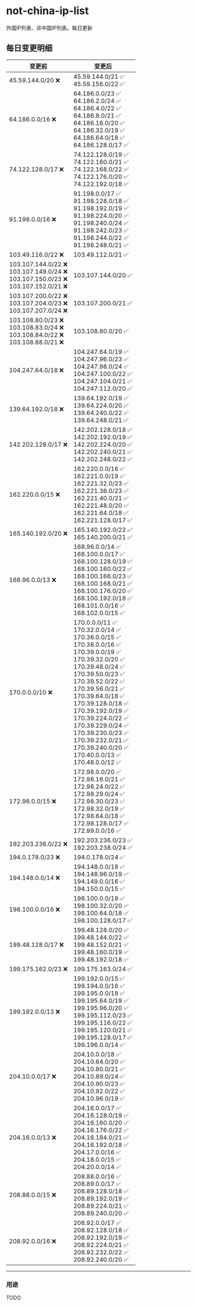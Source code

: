 # not-china-ip-list
外国IP列表、非中国IP列表。每日更新

每日变更明细
--------------------
|  变更前   | 变更后 |
|  ----  | ----  |
|  45.59.144.0/20 :x:  | 45.59.144.0/21 :white_check_mark: <br> 45.59.156.0/22 :white_check_mark: <br>  | 
|  64.186.0.0/16 :x:  | 64.186.0.0/23 :white_check_mark: <br> 64.186.2.0/24 :white_check_mark: <br> 64.186.4.0/22 :white_check_mark: <br> 64.186.8.0/21 :white_check_mark: <br> 64.186.16.0/20 :white_check_mark: <br> 64.186.32.0/19 :white_check_mark: <br> 64.186.64.0/18 :white_check_mark: <br> 64.186.128.0/17 :white_check_mark: <br>  | 
|  74.122.128.0/17 :x:  | 74.122.128.0/19 :white_check_mark: <br> 74.122.160.0/21 :white_check_mark: <br> 74.122.168.0/22 :white_check_mark: <br> 74.122.176.0/20 :white_check_mark: <br> 74.122.192.0/18 :white_check_mark: <br>  | 
|  91.198.0.0/16 :x:  | 91.198.0.0/17 :white_check_mark: <br> 91.198.128.0/18 :white_check_mark: <br> 91.198.192.0/19 :white_check_mark: <br> 91.198.224.0/20 :white_check_mark: <br> 91.198.240.0/24 :white_check_mark: <br> 91.198.242.0/23 :white_check_mark: <br> 91.198.244.0/22 :white_check_mark: <br> 91.198.248.0/21 :white_check_mark: <br>  | 
|  103.49.116.0/22 :x:  | 103.49.112.0/21 :white_check_mark: | 
|  103.107.144.0/22 :x: <br> 103.107.149.0/24 :x: <br> 103.107.150.0/23 :x: <br> 103.107.152.0/21 :x: <br> | 103.107.144.0/20 :white_check_mark: | 
|  103.107.200.0/22 :x: <br> 103.107.204.0/23 :x: <br> 103.107.207.0/24 :x: <br> | 103.107.200.0/21 :white_check_mark: | 
|  103.108.80.0/23 :x: <br> 103.108.83.0/24 :x: <br> 103.108.84.0/22 :x: <br> 103.108.88.0/21 :x: <br> | 103.108.80.0/20 :white_check_mark: | 
|  104.247.64.0/18 :x:  | 104.247.64.0/19 :white_check_mark: <br> 104.247.96.0/23 :white_check_mark: <br> 104.247.98.0/24 :white_check_mark: <br> 104.247.100.0/22 :white_check_mark: <br> 104.247.104.0/21 :white_check_mark: <br> 104.247.112.0/20 :white_check_mark: <br>  | 
|  139.64.192.0/18 :x:  | 139.64.192.0/19 :white_check_mark: <br> 139.64.224.0/20 :white_check_mark: <br> 139.64.240.0/22 :white_check_mark: <br> 139.64.248.0/21 :white_check_mark: <br>  | 
|  142.202.128.0/17 :x:  | 142.202.128.0/18 :white_check_mark: <br> 142.202.192.0/19 :white_check_mark: <br> 142.202.224.0/20 :white_check_mark: <br> 142.202.240.0/21 :white_check_mark: <br> 142.202.248.0/22 :white_check_mark: <br>  | 
|  162.220.0.0/15 :x:  | 162.220.0.0/16 :white_check_mark: <br> 162.221.0.0/19 :white_check_mark: <br> 162.221.32.0/23 :white_check_mark: <br> 162.221.36.0/23 :white_check_mark: <br> 162.221.40.0/21 :white_check_mark: <br> 162.221.48.0/20 :white_check_mark: <br> 162.221.64.0/18 :white_check_mark: <br> 162.221.128.0/17 :white_check_mark: <br>  | 
|  165.140.192.0/20 :x:  | 165.140.192.0/22 :white_check_mark: <br> 165.140.200.0/21 :white_check_mark: <br>  | 
|  168.96.0.0/13 :x:  | 168.96.0.0/14 :white_check_mark: <br> 168.100.0.0/17 :white_check_mark: <br> 168.100.128.0/19 :white_check_mark: <br> 168.100.160.0/22 :white_check_mark: <br> 168.100.166.0/23 :white_check_mark: <br> 168.100.168.0/21 :white_check_mark: <br> 168.100.176.0/20 :white_check_mark: <br> 168.100.192.0/18 :white_check_mark: <br> 168.101.0.0/16 :white_check_mark: <br> 168.102.0.0/15 :white_check_mark: <br>  | 
|  170.0.0.0/10 :x:  | 170.0.0.0/11 :white_check_mark: <br> 170.32.0.0/14 :white_check_mark: <br> 170.36.0.0/15 :white_check_mark: <br> 170.38.0.0/16 :white_check_mark: <br> 170.39.0.0/19 :white_check_mark: <br> 170.39.32.0/20 :white_check_mark: <br> 170.39.48.0/24 :white_check_mark: <br> 170.39.50.0/23 :white_check_mark: <br> 170.39.52.0/22 :white_check_mark: <br> 170.39.56.0/21 :white_check_mark: <br> 170.39.64.0/18 :white_check_mark: <br> 170.39.128.0/18 :white_check_mark: <br> 170.39.192.0/19 :white_check_mark: <br> 170.39.224.0/22 :white_check_mark: <br> 170.39.229.0/24 :white_check_mark: <br> 170.39.230.0/23 :white_check_mark: <br> 170.39.232.0/21 :white_check_mark: <br> 170.39.240.0/20 :white_check_mark: <br> 170.40.0.0/13 :white_check_mark: <br> 170.48.0.0/12 :white_check_mark: <br>  | 
|  172.98.0.0/15 :x:  | 172.98.0.0/20 :white_check_mark: <br> 172.98.16.0/21 :white_check_mark: <br> 172.98.24.0/22 :white_check_mark: <br> 172.98.29.0/24 :white_check_mark: <br> 172.98.30.0/23 :white_check_mark: <br> 172.98.32.0/19 :white_check_mark: <br> 172.98.64.0/18 :white_check_mark: <br> 172.98.128.0/17 :white_check_mark: <br> 172.99.0.0/16 :white_check_mark: <br>  | 
|  192.203.236.0/22 :x:  | 192.203.236.0/23 :white_check_mark: <br> 192.203.238.0/24 :white_check_mark: <br>  | 
|  194.0.178.0/23 :x:  | 194.0.178.0/24 :white_check_mark: | 
|  194.148.0.0/14 :x:  | 194.148.0.0/18 :white_check_mark: <br> 194.148.96.0/19 :white_check_mark: <br> 194.149.0.0/16 :white_check_mark: <br> 194.150.0.0/15 :white_check_mark: <br>  | 
|  198.100.0.0/16 :x:  | 198.100.0.0/19 :white_check_mark: <br> 198.100.32.0/20 :white_check_mark: <br> 198.100.64.0/18 :white_check_mark: <br> 198.100.128.0/17 :white_check_mark: <br>  | 
|  199.48.128.0/17 :x:  | 199.48.128.0/20 :white_check_mark: <br> 199.48.144.0/22 :white_check_mark: <br> 199.48.152.0/21 :white_check_mark: <br> 199.48.160.0/19 :white_check_mark: <br> 199.48.192.0/18 :white_check_mark: <br>  | 
|  199.175.162.0/23 :x:  | 199.175.163.0/24 :white_check_mark: | 
|  199.192.0.0/13 :x:  | 199.192.0.0/15 :white_check_mark: <br> 199.194.0.0/16 :white_check_mark: <br> 199.195.0.0/18 :white_check_mark: <br> 199.195.64.0/19 :white_check_mark: <br> 199.195.96.0/20 :white_check_mark: <br> 199.195.112.0/23 :white_check_mark: <br> 199.195.116.0/22 :white_check_mark: <br> 199.195.120.0/21 :white_check_mark: <br> 199.195.128.0/17 :white_check_mark: <br> 199.196.0.0/14 :white_check_mark: <br>  | 
|  204.10.0.0/17 :x:  | 204.10.0.0/18 :white_check_mark: <br> 204.10.64.0/20 :white_check_mark: <br> 204.10.80.0/21 :white_check_mark: <br> 204.10.89.0/24 :white_check_mark: <br> 204.10.90.0/23 :white_check_mark: <br> 204.10.92.0/22 :white_check_mark: <br> 204.10.96.0/19 :white_check_mark: <br>  | 
|  204.16.0.0/13 :x:  | 204.16.0.0/17 :white_check_mark: <br> 204.16.128.0/19 :white_check_mark: <br> 204.16.160.0/20 :white_check_mark: <br> 204.16.176.0/22 :white_check_mark: <br> 204.16.184.0/21 :white_check_mark: <br> 204.16.192.0/18 :white_check_mark: <br> 204.17.0.0/16 :white_check_mark: <br> 204.18.0.0/15 :white_check_mark: <br> 204.20.0.0/14 :white_check_mark: <br>  | 
|  208.88.0.0/15 :x:  | 208.88.0.0/16 :white_check_mark: <br> 208.89.0.0/17 :white_check_mark: <br> 208.89.128.0/18 :white_check_mark: <br> 208.89.192.0/19 :white_check_mark: <br> 208.89.224.0/21 :white_check_mark: <br> 208.89.240.0/20 :white_check_mark: <br>  | 
|  208.92.0.0/16 :x:  | 208.92.0.0/17 :white_check_mark: <br> 208.92.128.0/18 :white_check_mark: <br> 208.92.192.0/19 :white_check_mark: <br> 208.92.224.0/21 :white_check_mark: <br> 208.92.232.0/22 :white_check_mark: <br> 208.92.240.0/20 :white_check_mark: <br>  | 

--------------------
### 用途
TODO
